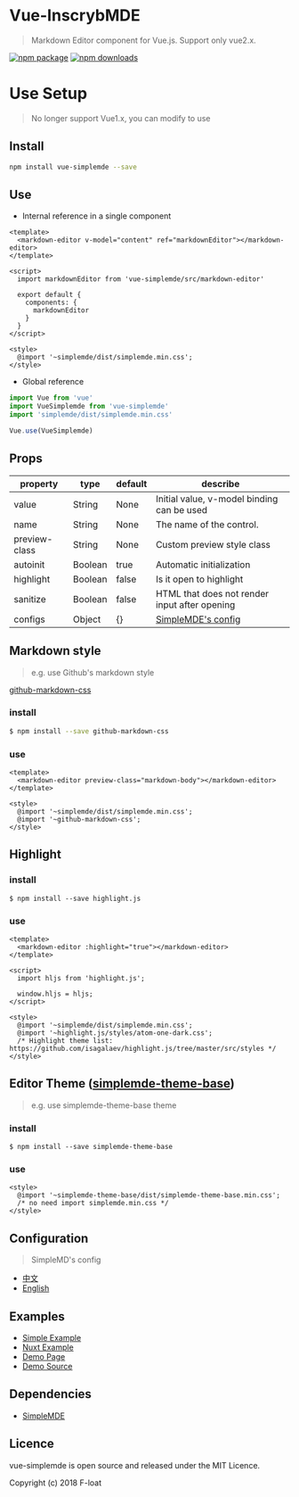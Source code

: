 # Vue-InscrybMDE
> Markdown Editor component for Vue.js. Support only vue2.x.

[![npm package](https://img.shields.io/npm/v/vue-simplemde.svg)](https://npmjs.org/package/vue-simplemde)
[![npm downloads](http://img.shields.io/npm/dm/vue-simplemde.svg)](https://npmjs.org/package/vue-simplemde)

# Use Setup

> No longer support Vue1.x, you can modify to use

## Install

``` bash
npm install vue-simplemde --save
```

## Use

* Internal reference in a single component

``` vue
<template>
  <markdown-editor v-model="content" ref="markdownEditor"></markdown-editor>
</template>

<script>
  import markdownEditor from 'vue-simplemde/src/markdown-editor'

  export default {
    components: {
      markdownEditor
    }
  }
</script>

<style>
  @import '~simplemde/dist/simplemde.min.css';
</style>
```

* Global reference

``` javascript
import Vue from 'vue'
import VueSimplemde from 'vue-simplemde'
import 'simplemde/dist/simplemde.min.css'

Vue.use(VueSimplemde)
```

## Props
| property | type | default | describe |
| ----| ----- | ----- | ---- |
| value | String | None | Initial value, v-model binding can be used |
| name | String | None | The name of the control. |
| preview-class | String | None | Custom preview style class |
| autoinit | Boolean | true | Automatic initialization |
| highlight | Boolean | false | Is it open to highlight |
| sanitize | Boolean | false | HTML that does not render input after opening |
| configs | Object | {} | [SimpleMDE's config](#configuration) |

## Markdown style
> e.g. use Github's markdown style

[github-markdown-css](https://github.com/sindresorhus/github-markdown-css)

### install
``` bash
$ npm install --save github-markdown-css
```

### use
``` vue
<template>
  <markdown-editor preview-class="markdown-body"></markdown-editor>
</template>

<style>
  @import '~simplemde/dist/simplemde.min.css';
  @import '~github-markdown-css';
</style>
```

## Highlight

### install
```
$ npm install --save highlight.js
```

### use
``` vue
<template>
  <markdown-editor :highlight="true"></markdown-editor>
</template>

<script>
  import hljs from 'highlight.js';

  window.hljs = hljs;
</script>

<style>
  @import '~simplemde/dist/simplemde.min.css';
  @import '~highlight.js/styles/atom-one-dark.css';
  /* Highlight theme list: https://github.com/isagalaev/highlight.js/tree/master/src/styles */
</style>
```

## Editor Theme ([simplemde-theme-base](https://github.com/xcatliu/simplemde-theme-base/wiki/List-of-themes))
> e.g. use simplemde-theme-base theme

### install
```
$ npm install --save simplemde-theme-base
```

### use
``` vue
<style>
  @import '~simplemde-theme-base/dist/simplemde-theme-base.min.css';
  /* no need import simplemde.min.css */
</style>
```

## Configuration
> SimpleMD's config

* [中文](doc/configuration_zh.md)
* [English](doc/configuration_en.md)

## Examples

* [Simple Example](./examples/index.vue)
* [Nuxt Example](./examples/nuxt)
* [Demo Page](https://f-loat.github.io/vue-simplemde/)
* [Demo Source](https://github.com/F-loat/vue-simplemde/tree/gh-pages)

## Dependencies

* [SimpleMDE](https://github.com/sparksuite/simplemde-markdown-editor)

## Licence

vue-simplemde is open source and released under the MIT Licence.

Copyright (c) 2018 F-loat

